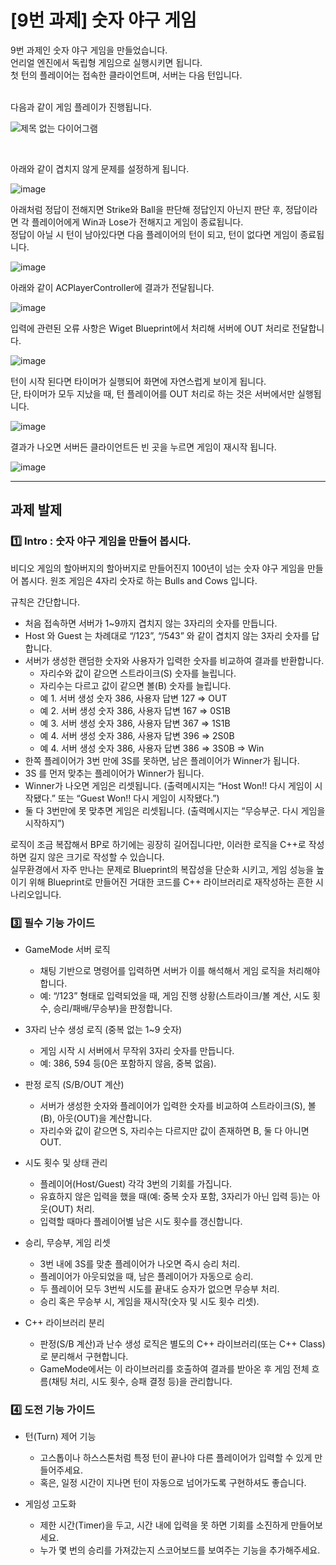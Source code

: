 # [9번 과제] 숫자 야구 게임

9번 과제인 숫자 야구 게임을 만들었습니다.<br>
언리얼 엔진에서 독립형 게임으로 실행시키면 됩니다.<br>
첫 턴의 플레이어는 접속한 클라이언트며, 서버는 다음 턴입니다.
<br>
<br>

다음과 같이 게임 플레이가 진행됩니다.

![제목 없는 다이어그램](https://github.com/user-attachments/assets/010e404b-c77a-42f5-b827-b8eee97d9fb2)

<br>

아래와 같이 겹치지 않게 문제를 설정하게 됩니다.

![image](https://github.com/user-attachments/assets/93199057-c80a-4de3-bdf3-a6d63aa06f17)

아래처럼 정답이 전해지면 Strike와 Ball을 판단해 정답인지 아닌지 판단 후, 정답이라면 각 플레이어에게 Win과 Lose가 전해지고 게임이 종료됩니다.<br>
정답이 아닐 시 턴이 남아있다면 다음 플레이어의 턴이 되고, 턴이 없다면 게임이 종료됩니다.

![image](https://github.com/user-attachments/assets/88bd2eec-2378-441f-8090-f6ba0214c9e4)

아래와 같이 ACPlayerController에 결과가 전달됩니다.

![image](https://github.com/user-attachments/assets/e5814094-9bed-46a9-8283-99e5b245df21)

입력에 관련된 오류 사항은 Wiget Blueprint에서 처리해 서버에 OUT 처리로 전달합니다.

![image](https://github.com/user-attachments/assets/67c1cf66-7f10-4cd3-a5d4-6d3653650cc1)

턴이 시작 된다면 타이머가 실행되어 화면에 자연스럽게 보이게 됩니다. <br>
단, 타이머가 모두 지났을 때, 턴 플레이어를 OUT 처리로 하는 것은 서버에서만 실행됩니다.

![image](https://github.com/user-attachments/assets/6c102742-89ac-4cab-b319-5a058a83b06c)

결과가 나오면 서버든 클라이언트든 빈 곳을 누르면 게임이 재시작 됩니다.

![image](https://github.com/user-attachments/assets/105aa598-262b-4e7f-ab6a-0783fc133963)

---

## 과제 발제

### 1️⃣ Intro :  숫자 야구 게임을 만들어 봅시다.

비디오 게임의 할아버지의 할아버지로 만들어진지 100년이 넘는 숫자 야구 게임을 만들어 봅시다. 원조 게임은 4자리 숫자로 하는 Bulls and Cows 입니다.

규칙은 간단합니다.
* 처음 접속하면 서버가 1~9까지 겹치지 않는 3자리의 숫자를 만듭니다.
* Host 와 Guest 는 차례대로 “/123”, “/543” 와 같이 겹치지 않는 3자리 숫자를 답합니다.
* 서버가 생성한 랜덤한 숫자와 사용자가 입력한 숫자를 비교하여 결과를 반환합니다.
  * 자리수와 값이 같으면 스트라이크(S) 숫자를 늘립니다.
  * 자리수는 다르고 값이 같으면 볼(B) 숫자를 늘립니다.
  * 예 1. 서버 생성 숫자 386, 사용자 답변 127 ⇒ OUT
  * 예 2. 서버 생성 숫자 386, 사용자 답변 167 ⇒ 0S1B
  * 예 3. 서버 생성 숫자 386, 사용자 답변 367 ⇒ 1S1B
  * 예 4. 서버 생성 숫자 386, 사용자 답변 396 ⇒ 2S0B
  * 예 4. 서버 생성 숫자 386, 사용자 답변 386 ⇒ 3S0B ⇒ Win
* 한쪽 플레이어가 3번 만에 3S를 못하면, 남은 플레이어가 Winner가 됩니다.
* 3S 를 먼저 맞추는 플레이어가 Winner가 됩니다.
* Winner가 나오면 게임은 리셋됩니다. (출력메시지는 “Host Won!! 다시 게임이 시작됐다.” 또는 “Guest Won!! 다시 게임이 시작됐다.”)
* 둘 다 3번만에 못 맞추면 게임은 리셋됩니다. (출력메시지는 “무승부군. 다시 게임을 시작하지”)

로직이 조금 복잡해서 BP로 하기에는 굉장히 길어집니다만, 이러한 로직을 C++로 작성하면 길지 않은 크기로 작성할 수 있습니다.<br> 
실무환경에서 자주 만나는 문제로 Blueprint의 복잡성을 단순화 시키고, 게임 성능을 높이기 위해 Blueprint로 만들어진 거대한 코드를 C++ 라이브러리로 재작성하는 흔한 시나리오입니다.

### 3️⃣ 필수 기능 가이드

* GameMode 서버 로직
  * 채팅 기반으로 명령어를 입력하면 서버가 이를 해석해서 게임 로직을 처리해야 합니다.
  * 예: “/123” 형태로 입력되었을 때, 게임 진행 상황(스트라이크/볼 계산, 시도 횟수, 승리/패배/무승부)을 판정합니다.

* 3자리 난수 생성 로직 (중복 없는 1~9 숫자)
  * 게임 시작 시 서버에서 무작위 3자리 숫자를 만듭니다.
  * 예: 386, 594 등(0은 포함하지 않음, 중복 없음).

* 판정 로직 (S/B/OUT 계산)
  * 서버가 생성한 숫자와 플레이어가 입력한 숫자를 비교하여 스트라이크(S), 볼(B), 아웃(OUT)을 계산합니다.
  * 자리수와 값이 같으면 S, 자리수는 다르지만 값이 존재하면 B, 둘 다 아니면 OUT.

* 시도 횟수 및 상태 관리
  * 플레이어(Host/Guest) 각각 3번의 기회를 가집니다.
  * 유효하지 않은 입력을 했을 때(예: 중복 숫자 포함, 3자리가 아닌 입력 등)는 아웃(OUT) 처리.
  * 입력할 때마다 플레이어별 남은 시도 횟수를 갱신합니다.

* 승리, 무승부, 게임 리셋
  * 3번 내에 3S를 맞춘 플레이어가 나오면 즉시 승리 처리.
  * 플레이어가 아웃되었을 때, 남은 플레이어가 자동으로 승리.
  * 두 플레이어 모두 3번씩 시도를 끝내도 승자가 없으면 무승부 처리.
  * 승리 혹은 무승부 시, 게임을 재시작(숫자 및 시도 횟수 리셋).

* C++ 라이브러리 분리
  * 판정(S/B 계산)과 난수 생성 로직은 별도의 C++ 라이브러리(또는 C++ Class)로 분리해서 구현합니다.
  * GameMode에서는 이 라이브러리를 호출하여 결과를 받아온 후 게임 전체 흐름(채팅 처리, 시도 횟수, 승패 결정 등)을 관리합니다.

### 4️⃣ 도전 기능 가이드 

* 턴(Turn) 제어 기능
  * 고스톱이나 하스스톤처럼 특정 턴이 끝나야 다른 플레이어가 입력할 수 있게 만들어주세요.
  * 혹은, 일정 시간이 지나면 턴이 자동으로 넘어가도록 구현하셔도 좋습니다.

* 게임성 고도화
  * 제한 시간(Timer)을 두고, 시간 내에 입력을 못 하면 기회를 소진하게 만들어보세요.
  * 누가 몇 번의 승리를 가져갔는지 스코어보드를 보여주는 기능을 추가해주세요.
